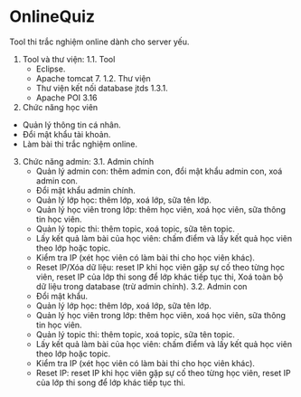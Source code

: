 # OnlineQuiz
Tool thi trắc nghiệm online dành cho server yếu.
1. Tool và thư viện:
  1.1. Tool
    - Eclipse.
    - Apache tomcat 7.
  1.2. Thư viện
    - Thư viện kết nối database jtds 1.3.1.
    - Apache POI 3.16
2. Chức năng học viên
  - Quản lý thông tin cá nhân.
  - Đổi mật khẩu tài khoản.
  - Làm bài thi trắc nghiệm online.
3. Chức năng admin:
  3.1. Admin chính
    - Quản lý admin con: thêm admin con, đổi mật khẩu admin con, xoá admin con.
    - Đổi mật khẩu admin chính.
    - Quản lý lớp học: thêm lớp, xoá lớp, sữa tên lớp.
    - Quản lý học viên trong lớp: thêm học viên, xoá học viên, sữa thông tin học viên.
    - Quản lý topic thi: thêm topic, xoá topic, sữa tên topic.
    - Lấy kết quả làm bài của học viên: chấm điểm và lấy kết quả học viên theo lớp hoặc topic.
    - Kiểm tra IP (xét học viên có làm bài thi cho học viên khác).
    - Reset IP/Xóa dữ liệu: reset IP khi học viên gặp sự cố theo từng học viên, reset IP của lớp thi song để lớp khác tiếp tục thi, Xoá toàn bộ dữ liệu trong database (trừ admin chính).
  3.2. Admin con
    - Đổi mật khẩu.
    - Quản lý lớp học: thêm lớp, xoá lớp, sữa tên lớp.
    - Quản lý học viên trong lớp: thêm học viên, xoá học viên, sữa thông tin học viên.
    - Quản lý topic thi: thêm topic, xoá topic, sữa tên topic.
    - Lấy kết quả làm bài của học viên: chấm điểm và lấy kết quả học viên theo lớp hoặc topic.
    - Kiểm tra IP (xét học viên có làm bài thi cho học viên khác).
    - Reset IP: reset IP khi học viên gặp sự cố theo từng học viên, reset IP của lớp thi song để lớp khác tiếp tục thi.
